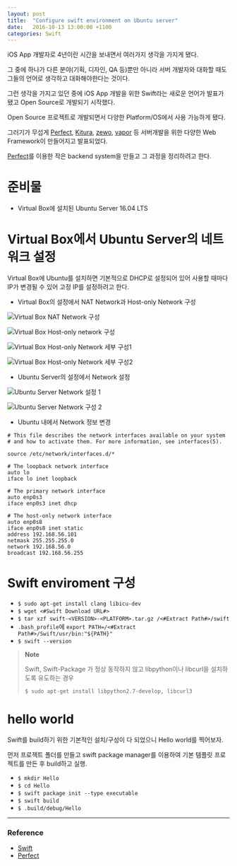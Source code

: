 ```yaml
---
layout: post
title:  "Configure swift environment on Ubuntu server"
date:   2016-10-13 13:00:00 +1100
categories: Swift
---
```


iOS App 개발자로 4년이란 시간을 보내면서 여러가지 생각을 가지게 됐다.


그 중에 하나가 다른 분야(기획, 디자인, QA 등)뿐만 아니라 서버 개발자와 대화할 때도 그들의 언어로 생각하고 대화해야한다는 것이다.


그런 생각을 가지고 있던 중에 iOS App 개발을 위한 Swift라는 새로운 언어가 발표가 됐고 Open Source로 개발되기 시작했다.


Open Source 프로젝트로 개발되면서 다양한 Platform/OS에서 사용 가능하게 됐다.


그러기가 무섭게 [Perfect](perfect.org), [Kitura](kitura.io), [zewo](http://www.zewo.io), [vapor](http://vapor.codes)  등 서버개발을 위한 다양한 Web Framework이 만들어지고 발표되었다.


[Perfect]()를 이용한 작은 backend system을 만들고 그 과정을 정리하려고 한다.



# 준비물

* Virtual Box에 설치된 Ubuntu Server 16.04 LTS



# Virtual Box에서 Ubuntu Server의 네트워크 설정

Virtual Box에 Ubuntu를 설치하면 기본적으로 DHCP로 설정되어 있어 사용할 때마다 IP가 변경될 수 있어 고정 IP를 설정하려고 한다.

* Virtual Box의 설정에서 NAT Network과 Host-only Network 구성

![Virtual Box NAT Network 구성](https://c2.staticflickr.com/6/5464/30176721062_f2b20bcf6a_o.png)

![Virtual Box Host-only network 구성](https://c2.staticflickr.com/6/5782/29661706263_54aae228bd_o.png)

![Virtual Box Host-only Network 세부 구성1](https://c2.staticflickr.com/6/5322/29995789880_5546351d43_o.png)

![Virtual Box Host-only Network 세부 구성2](https://c2.staticflickr.com/6/5561/29661706093_ea84700527_o.png)

* Ubuntu Server의 설정에서 Network 설정

![Ubuntu Server Network 설정 1](https://c1.staticflickr.com/9/8267/29995789250_66808b5dcd_o.png)

![Ubuntu Server Network 구성 2](https://c1.staticflickr.com/9/8137/29661705783_ff8364814a_o.png)

* Ubuntu 내에서 Network 정보 변경

```
# This file describes the network interfaces available on your system
# and how to activate them. For more information, see interfaces(5).

source /etc/network/interfaces.d/*

# The loopback network interface
auto lo
iface lo inet loopback

# The primary network interface
auto enp0s3
iface enp0s3 inet dhcp

# The host-only network interface
auto enp0s8
iface enp0s8 inet static
address 192.168.56.101
netmask 255.255.255.0
network 192.168.56.0
broadcast 192.168.56.255
```

# Swift enviroment 구성

* `$ sudo apt-get install clang libicu-dev`
* `$ wget <#Swift Download URL#>`
* `$ tar xzf swift-<VERSION>-<PLATFORM>.tar.gz /<#Extract Path#>/swift`
* `.bash_profile`에 `export PATH=/<#Extract Path#>/Swift/usr/bin:"${PATH}"`
* `$ swift --version`

> **Note**
>
> 
> Swift, Swift-Package 가 정상 동작하지 않고 libpython이나 libcurl을 설치하도록 유도하는 경우 
>
> 
> `$ sudo apt-get install libpython2.7-develop, libcurl3`

# hello world

Swift를 build하기 위한 기본적인 설치/구성이 다 되었으니 Hello world를 찍어보자.

먼저 프로젝트 폴더를 만들고 swift package manager를 이용하여 기본 템플릿 프로젝트를 만든 후 build하고 실행.

* `$ mkdir Hello`
* `$ cd Hello`
* `$ swift package init --type executable`
* `$ swift build`
* `$ .build/debug/Hello`



-----

### Reference

* [Swift](Swift.org)
* [Perfect](perfect.org)
